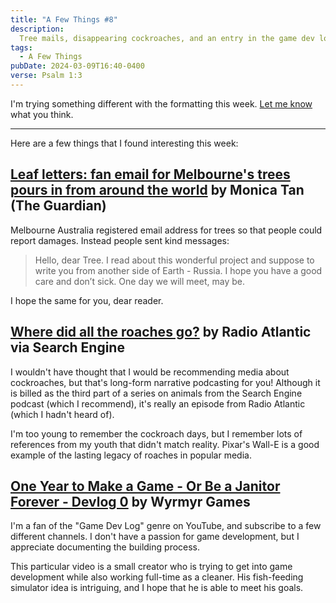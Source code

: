 ```yaml
---
title: "A Few Things #8"
description:
  Tree mails, disappearing cockroaches, and an entry in the game dev log genre
tags:
  - A Few Things
pubDate: 2024-03-09T16:40-0400
verse: Psalm 1:3
---
```


I'm trying something different with the formatting this week.
[Let me know](mailto:sean@seanmcp.com) what you think.

---

Here are a few things that I found interesting this week:

## [Leaf letters: fan email for Melbourne's trees pours in from around the world](https://www.theguardian.com/australia-news/2015/jul/15/leaf-letters-fan-mail-melbourne-trees-pours-in-around-the-world) by Monica Tan (The Guardian)

Melbourne Australia registered email address for trees so that people could
report damages. Instead people sent kind messages:

> Hello, dear Tree. I read about this wonderful project and suppose to write you
> from another side of Earth - Russia. I hope you have a good care and don’t
> sick. One day we will meet, may be.

I hope the same for you, dear reader.

## [Where did all the roaches go?](https://pjvogt.substack.com/p/where-did-all-the-roaches-go) by Radio Atlantic via Search Engine

I wouldn't have thought that I would be recommending media about cockroaches,
but that's long-form narrative podcasting for you! Although it is billed as the
third part of a series on animals from the Search Engine podcast (which I
recommend), it's really an episode from Radio Atlantic (which I hadn't heard
of).

I'm too young to remember the cockroach days, but I remember lots of references
from my youth that didn't match reality. Pixar's Wall-E is a good example of the
lasting legacy of roaches in popular media.

## [One Year to Make a Game - Or Be a Janitor Forever - Devlog 0](https://www.youtube.com/watch?v=Dh9mhtEFUtg) by Wyrmyr Games

I'm a fan of the "Game Dev Log" genre on YouTube, and subscribe to a few
different channels. I don't have a passion for game development, but I
appreciate documenting the building process.

This particular video is a small creator who is trying to get into game
development while also working full-time as a cleaner. His fish-feeding
simulator idea is intriguing, and I hope that he is able to meet his goals.
